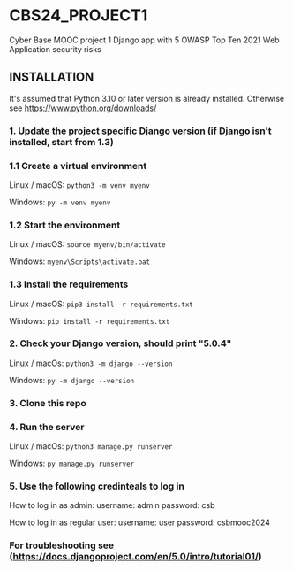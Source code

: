 # CBS24_PROJECT1
Cyber Base MOOC project 1
Django app with 5 OWASP Top Ten 2021 Web Application security risks

## INSTALLATION
It's assumed that Python 3.10 or later version is already installed. Otherwise see https://www.python.org/downloads/

### 1. Update the project specific Django version (if Django isn't installed, start from 1.3)

### 1.1 Create a virtual environment
Linux / macOS:
```python3 -m venv myenv```

Windows:
```py -m venv myenv```

### 1.2 Start the environment
Linux / macOS:
```source myenv/bin/activate```

Windows:
```myenv\Scripts\activate.bat```

### 1.3 Install the requirements
Linux / macOS:
```pip3 install -r requirements.txt```

Windows:
```pip install -r requirements.txt```

### 2. Check your Django version, should print "5.0.4"
Linux / macOs:
```python3 -m django --version```

Windows:
```py -m django --version```

### 3. Clone this repo 

### 4. Run the server
Linux / macOs:
```python3 manage.py runserver```

Windows:
```py manage.py runserver```

### 5. Use the following credinteals to log in
How to log in as admin:
username: admin
password: csb

How to log in as regular user:
username: user
password: csbmooc2024

### For troubleshooting see (https://docs.djangoproject.com/en/5.0/intro/tutorial01/)
